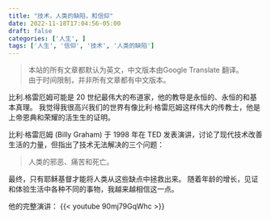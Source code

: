 ```yaml
---
title: "技术，人类的缺陷，和信仰"
date: 2022-11-18T17:04:56-05:00
draft: false
categories: ['人生', ]
tags: ['人生', '信仰', '技术', '人类的缺陷']
---
```

> 本站的所有文章都默认为英文，中文版本由Google Translate 翻译。  
> 由于时间限制，并非所有文章都有中文版本。

比利.格雷厄姆可能是 20 世纪最伟大的布道家，他的教导是永恒的、永恒的和基本真理。 我觉得我很高兴我们的世界有像比利·格雷厄姆这样伟大的传教士，他是上帝恩典和荣耀的活生生的证明。

比利·格雷厄姆 (Billy Graham) 于 1998 年在 TED 发表演讲，讨论了现代技术改善生活的力量，但指出了技术无法解决的三个问题：

>人类的邪恶、痛苦和死亡。

最终，只有耶稣基督才能将人类从这些缺点中拯救出来。 随着年龄的增长，见证和体验生活中各种不同的事物，我越来越相信这一点。

他的完整演讲：
{{< youtube 90mj79GqWhc >}}